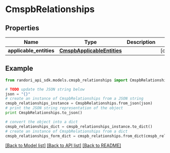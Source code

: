 # CmspbRelationships


## Properties

Name | Type | Description | Notes
------------ | ------------- | ------------- | -------------
**applicable_entities** | [**CmspbApplicableEntities**](CmspbApplicableEntities.md) |  | [optional] 

## Example

```python
from randori_api_sdk.models.cmspb_relationships import CmspbRelationships

# TODO update the JSON string below
json = "{}"
# create an instance of CmspbRelationships from a JSON string
cmspb_relationships_instance = CmspbRelationships.from_json(json)
# print the JSON string representation of the object
print CmspbRelationships.to_json()

# convert the object into a dict
cmspb_relationships_dict = cmspb_relationships_instance.to_dict()
# create an instance of CmspbRelationships from a dict
cmspb_relationships_form_dict = cmspb_relationships.from_dict(cmspb_relationships_dict)
```
[[Back to Model list]](../README.md#documentation-for-models) [[Back to API list]](../README.md#documentation-for-api-endpoints) [[Back to README]](../README.md)


